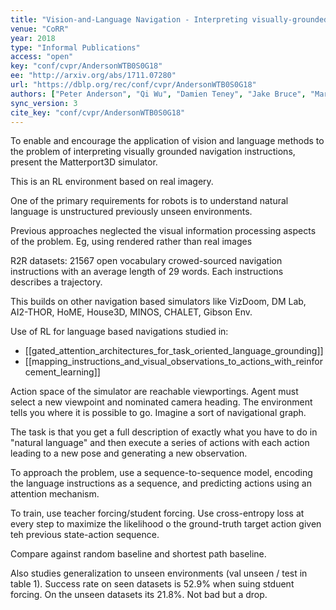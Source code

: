 ```yaml
---
title: "Vision-and-Language Navigation - Interpreting visually-grounded navigation instructions in real environments."
venue: "CoRR"
year: 2018
type: "Informal Publications"
access: "open"
key: "conf/cvpr/AndersonWTB0S0G18"
ee: "http://arxiv.org/abs/1711.07280"
url: "https://dblp.org/rec/conf/cvpr/AndersonWTB0S0G18"
authors: ["Peter Anderson", "Qi Wu", "Damien Teney", "Jake Bruce", "Mark Johnson", "Niko S\u00fcnderhauf", "Ian D. Reid", "Stephen Gould", "Anton van den Hengel"]
sync_version: 3
cite_key: "conf/cvpr/AndersonWTB0S0G18"
---
```


To enable and encourage the application of vision and language methods to the problem of interpreting visually grounded navigation instructions, present the Matterport3D simulator.

This is an RL environment based on real imagery.

One of the primary requirements for robots is to understand natural language is unstructured previously unseen environments.

Previous approaches neglected the visual information processing aspects of the problem. Eg, using rendered rather than real images

R2R datasets: 21567 open vocabulary crowed-sourced navigation instructions with an average length of 29 words. Each instructions describes a trajectory.

This builds on other navigation based simulators like VizDoom, DM Lab, AI2-THOR, HoME, House3D, MINOS, CHALET, Gibson Env.

Use of RL for language based navigations studied in:

 - [[gated_attention_architectures_for_task_oriented_language_grounding]]
 - [[mapping_instructions_and_visual_observations_to_actions_with_reinforcement_learning]]

Action space of the simulator are reachable viewportings. Agent must select a new viewpoint and nominated camera heading. The environment tells you where it is possible to go. Imagine a sort of navigational graph.

The task is that you get a full description of exactly what you have to do in "natural language" and then execute a series of actions with each action leading to a new pose and generating a new observation.

To approach the problem, use a sequence-to-sequence model, encoding the language instructions as a sequence, and predicting actions using an attention mechanism.

To train, use teacher forcing/student forcing. Use cross-entropy loss at every step to maximize the likelihood o the ground-truth target action given teh previous state-action sequence.

Compare against random baseline and shortest path baseline.

Also studies generalization to unseen environments (val unseen / test in table 1). Success rate on seen datasets is 52.9% when suing stduent forcing. On the unseen datasets its 21.8%. Not bad but a drop.
